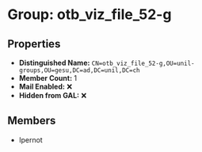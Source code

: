 # Group: otb_viz_file_52-g

## Properties

- **Distinguished Name:** `CN=otb_viz_file_52-g,OU=unil-groups,OU=gesu,DC=ad,DC=unil,DC=ch`
- **Member Count:** 1
- **Mail Enabled:** ❌
- **Hidden from GAL:** ❌

## Members

- lpernot
